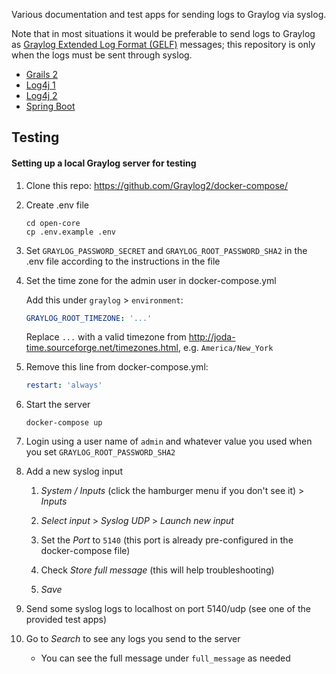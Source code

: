 Various documentation and test apps for sending logs to Graylog via syslog.

Note that in most situations it would be preferable to send logs to Graylog as [Graylog Extended Log Format (GELF)](https://docs.graylog.org/en/4.1/pages/sending/gelf.html) messages; this repository is only when the logs must be sent through syslog.

- [Grails 2](grails2/)
- [Log4j 1](log4j1/)
- [Log4j 2](log4j2/)
- [Spring Boot](spring-boot/)

## Testing

#### Setting up a local Graylog server for testing

1. Clone this repo: https://github.com/Graylog2/docker-compose/

1. Create .env file

   ```
   cd open-core
   cp .env.example .env
   ```

1. Set `GRAYLOG_PASSWORD_SECRET` and `GRAYLOG_ROOT_PASSWORD_SHA2` in the .env file according to the instructions in the file

1. Set the time zone for the admin user in docker-compose.yml

   Add this under `graylog` > `environment`:

   ```yaml
   GRAYLOG_ROOT_TIMEZONE: '...'
   ```

   Replace `...` with a valid timezone from http://joda-time.sourceforge.net/timezones.html, e.g. `America/New_York`

1. Remove this line from docker-compose.yml:

   ```yaml
   restart: 'always'
   ```

1. Start the server

   ```
   docker-compose up
   ```

1. Login using a user name of `admin` and whatever value you used when you set `GRAYLOG_ROOT_PASSWORD_SHA2`

1. Add a new syslog input

   1. _System / Inputs_ (click the hamburger menu if you don't see it) > _Inputs_

   1. _Select input_ > _Syslog UDP_ > _Launch new input_

   1. Set the _Port_ to `5140` (this port is already pre-configured in the docker-compose file)

   1. Check _Store full message_ (this will help troubleshooting)

   1. _Save_

1. Send some syslog logs to localhost on port 5140/udp (see one of the provided test apps)

1. Go to _Search_ to see any logs you send to the server

   - You can see the full message under `full_message` as needed
